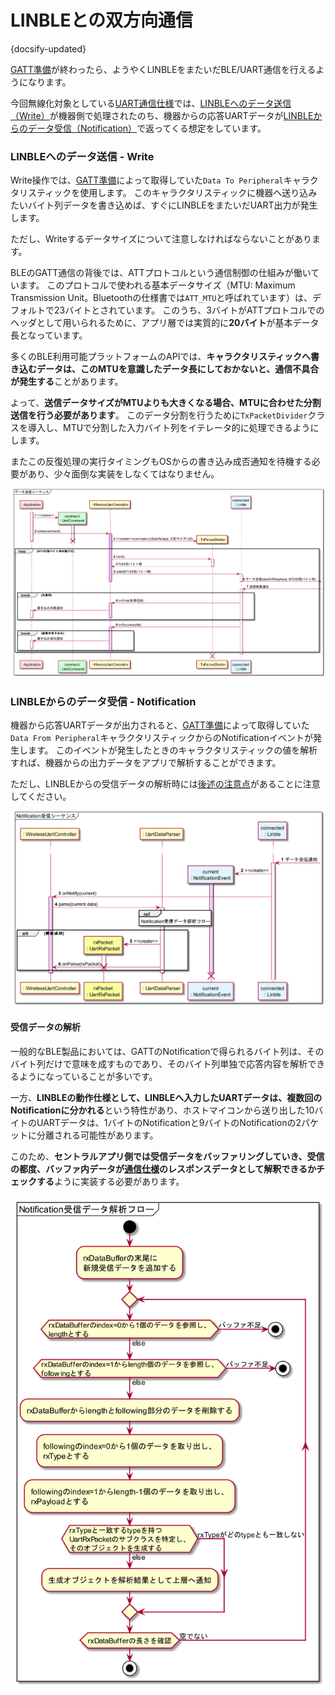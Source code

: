 # LINBLEとの双方向通信

{docsify-updated}

[GATT準備](common/flows/prepare-gatt.md)が終わったら、ようやくLINBLEをまたいだBLE/UART通信を行えるようになります。

今回無線化対象としている[UART通信仕様](common/command-interface.md)では、[LINBLEへのデータ送信（Write）](#linbleへのデータ送信-write)が機器側で処理されたのち、機器からの応答UARTデータが[LINBLEからのデータ受信（Notification）](#linbleからのデータ受信-notification)で返ってくる想定をしています。


### LINBLEへのデータ送信 - Write

Write操作では、[GATT準備](common/flows/prepare-gatt.md)によって取得していた`Data To Peripheral`キャラクタリスティックを使用します。
このキャラクタリスティックに機器へ送り込みたいバイト列データを書き込めば、すぐにLINBLEをまたいだUART出力が発生します。

ただし、Writeするデータサイズについて注意しなければならないことがあります。

BLEのGATT通信の背後では、ATTプロトコルという通信制御の仕組みが働いています。
このプロトコルで使われる基本データサイズ（MTU: Maximum Transmission Unit。Bluetoothの仕様書では`ATT_MTU`と呼ばれています）は、デフォルトで23バイトとされています。
このうち、3バイトがATTプロトコルでのヘッダとして用いられるために、アプリ層では実質的に**20バイト**が基本データ長となっています。

多くのBLE利用可能プラットフォームのAPIでは、**キャラクタリスティックへ書き込むデータは、このMTUを意識したデータ長にしておかないと、通信不具合が発生する**ことがあります。

よって、**送信データサイズがMTUよりも大きくなる場合、MTUに合わせた分割送信を行う必要があります**。
このデータ分割を行うために`TxPacketDivider`クラスを導入し、MTUで分割した入力バイト列をイテレータ的に処理できるようにします。

またこの反復処理の実行タイミングもOSからの書き込み成否通知を待機する必要があり、少々面倒な実装をしなくてはなりません。

![](../../out/plantuml/sequence_send_write_request.png)



### LINBLEからのデータ受信 - Notification

機器から応答UARTデータが出力されると、[GATT準備](common/flows/prepare-gatt.md)によって取得していた`Data From Peripheral`キャラクタリスティックからのNotificationイベントが発生します。
このイベントが発生したときのキャラクタリスティックの値を解析すれば、機器からの出力データをアプリで解析することができます。

ただし、LINBLEからの受信データの解析時には[後述の注意点](#受信データの解析)があることに注意してください。


![](../../out/plantuml/sequence_handle_notification.png)


#### 受信データの解析

一般的なBLE製品においては、GATTのNotificationで得られるバイト列は、そのバイト列だけで意味を成すものであり、そのバイト列単独で応答内容を解析できるようになっていることが多いです。

一方、**LINBLEの動作仕様として、LINBLEへ入力したUARTデータは、複数回のNotificationに分かれる**という特性があり、ホストマイコンから送り出した10バイトのUARTデータは、1バイトのNotificationと9バイトのNotificationの2パケットに分離される可能性があります。

このため、**セントラルアプリ側では受信データをバッファリングしていき、受信の都度、バッファ内データが[通信仕様](common/command-interface.md)のレスポンスデータとして解釈できるかチェックする**ように実装する必要があります。

![](../../out/plantuml/activity_parse_rx_data.png)

